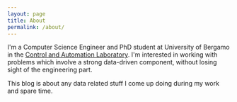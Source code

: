 ```yaml
---
layout: page
title: About
permalink: /about/
---
```


I'm a Computer Science Engineer and PhD student at University of Bergamo in the [Control and Automation Laboratory](http://move.unibg.it/cal/). I'm interested in working with problems which involve a strong data-driven component, without losing sight of the engineering part.

This blog is about any data related stuff I come up doing during my work and spare time.
